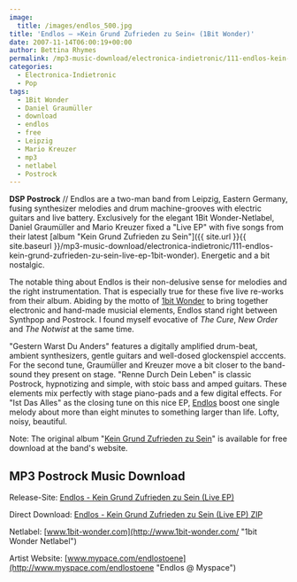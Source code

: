 ```yaml
---
image:
  title: /images/endlos_500.jpg
title: 'Endlos – »Kein Grund Zufrieden zu Sein« (1Bit Wonder)'
date: 2007-11-14T06:00:19+00:00
author: Bettina Rhymes
permalink: /mp3-music-download/electronica-indietronic/111-endlos-kein-grund-zufrieden-zu-sein-live-ep-1bit-wonder
categories:
  - Electronica-Indietronic
  - Pop
tags:
  - 1Bit Wonder
  - Daniel Graumüller
  - download
  - endlos
  - free
  - Leipzig
  - Mario Kreuzer
  - mp3
  - netlabel
  - Postrock
---
```

**DSP Postrock** // Endlos are a two-man band from Leipzig, Eastern Germany, fusing synthesizer melodies and drum machine-grooves with electric guitars and live battery. Exclusively for the elegant 1Bit Wonder-Netlabel, Daniel Graumüller and Mario Kreuzer fixed a "Live EP" with five songs from their latest [album "Kein Grund Zufrieden zu Sein"]({{ site.url }}{{ site.baseurl }}/mp3-music-download/electronica-indietronic/111-endlos-kein-grund-zufrieden-zu-sein-live-ep-1bit-wonder). Energetic and a bit nostalgic. <!--more-->

<!--adsense-->

The notable thing about Endlos is their non-delusive sense for melodies and the right instrumentation. That is especially true for these five live re-works from their album. Abiding by the motto of [1bit Wonder](http://www.1bit-wonder.com/ "1bit Wonder Netlabel") to bring together electronic and hand-made musicial elements, Endlos stand right between Synthpop and Postrock. I found myself evocative of _The Cure_, _New Order_ and _The Notwist_ at the same time.

"Gestern Warst Du Anders" features a digitally amplified drum-beat, ambient synthesizers, gentle guitars and well-dosed glockenspiel acccents. For the second tune, Graumüller and Kreuzer move a bit closer to the band-sound they present on stage. "Renne Durch Dein Leben" is classic Postrock, hypnotizing and simple, with stoic bass and amped guitars. These elements mix perfectly with stage piano-pads and a few digital effects. For "Ist Das Alles" as the closing tune on this nice EP, [Endlos](http://www.endlos-toene.de/ "Endlos Website") boost one single melody about more than eight minutes to something larger than life. Lofty, noisy, beautiful.

Note: The original album "[Kein Grund Zufrieden zu Sein](http://www.endlos-toene.de/endlos.php?link=tontraeger.html&sublink=tontraeger/kgzzs.html "Kein Grund Zufrieden zu Sein @ endlos-toene.de")" is available for free download at the band's website.

## MP3 Postrock Music Download

Release-Site: [Endlos - Kein Grund Zufrieden zu Sein (Live EP)](http://www.1bit-wonder.com/028/028.html "Live EP @ 1bit Wonder")
  
Direct Download: [Endlos - Kein Grund Zufrieden zu Sein (Live EP) ZIP](http://www.1bit-wonder.com/028/1bit028_-_Endlos_-_Kein_Grund_zufrieden_zu_sein_(Live_EP).zip "Live EP ZIP")
  
Netlabel: [www.1bit-wonder.com](http://www.1bit-wonder.com/ "1bit Wonder Netlabel")
  
Artist Website: [www.mypace.com/endlostoene](http://www.myspace.com/endlostoene "Endlos @ Myspace")